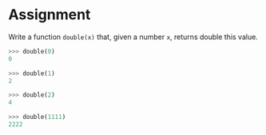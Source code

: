 # Assignment

Write a function `double(x)` that, given a number `x`, returns double this value.

```python
>>> double(0)
0

>>> double(1)
2

>>> double(2)
4

>>> double(1111)
2222
```
